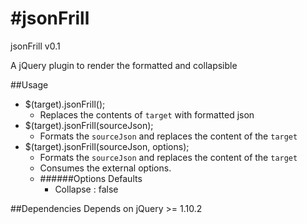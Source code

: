 #jsonFrill
=========

jsonFrill v0.1

A jQuery plugin to render the formatted and collapsible 

##Usage
* $(target).jsonFrill();
	* Replaces the contents of `target` with formatted json		  
* $(target).jsonFrill(sourceJson);
	* Formats the `sourceJson` and replaces the content of the `target`		
* $(target).jsonFrill(sourceJson, options);
	* Formats the `sourceJson` and replaces the content of the `target`
	* Consumes the external options.
	* ######Options Defaults
		* Collapse	: false

##Dependencies
Depends on jQuery >= 1.10.2
